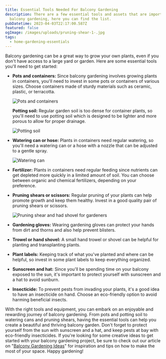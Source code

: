 ```yaml
---
title: Essential Tools Needed For Balcony Gardening
description: There are a few essential tools and assets that are important for
  balcony gardening, here you can find the list.
pubDatetime: 2023-04-03T22:17:00.587Z
featured: false
ogImage: /images/uploads/pruning-shear-1-.jpg
tags:
  - home-gardening-essentials
---
```

Balcony gardening can be a great way to grow your own plants, even if you don't have access to a large yard or garden. Here are some essential tools you'll need to get started:

* **Pots and containers:** Since balcony gardening involves growing plants in containers, you'll need to invest in some pots or containers of various sizes. Choose containers made of sturdy materials such as ceramic, plastic, or terracotta.

  ![Pots and containers](/images/uploads/planters-and-containers-1-.jpg)

  **Potting soil:** Regular garden soil is too dense for container plants, so you'll need to use potting soil which is designed to be lighter and more porous to allow for proper drainage.

  ![Potting soil](/images/uploads/potting-soil-1-.jpg)
* **Watering can or hose:** Plants in containers need regular watering, so you'll need a watering can or a hose with a nozzle that can be adjusted to a gentle spray.

  ![Watering can](/images/uploads/watering-can-1-.jpg)
* **Fertilizer:** Plants in containers need regular feeding since nutrients can get depleted more quickly in a limited amount of soil. You can choose between organic and chemical fertilizers, depending on your preference.
* **Pruning shears or scissors:** Regular pruning of your plants can help promote growth and keep them healthy. Invest in a good quality pair of pruning shears or scissors.

  ![Pruning shear and had shovel for gardeners](/images/uploads/pruning-shear-1-.jpg)
* **Gardening gloves:** Wearing gardening gloves can protect your hands from dirt and thorns and also help prevent blisters.
* **Trowel or hand shovel:** A small hand trowel or shovel can be helpful for planting and transplanting plants.
* **Plant labels:** Keeping track of what you've planted and where can be helpful, so invest in some plant labels to keep everything organized.
* **Sunscreen and hat:** Since you'll be spending time on your balcony exposed to the sun, it's important to protect yourself with sunscreen and a hat to avoid sunburn.
* **Insecticide:** To prevent pests from invading your plants, it's a good idea to have an insecticide on hand. Choose an eco-friendly option to avoid harming beneficial insects.

With the right tools and equipment, you can embark on an enjoyable and rewarding journey of balcony gardening. From pots and potting soil to watering cans and pruning shears, having the essential tools can help you create a beautiful and thriving balcony garden. Don't forget to protect yourself from the sun with sunscreen and a hat, and keep pests at bay with eco-friendly insecticides. If you're looking for some creative ideas to get started with your balcony gardening project, be sure to check out our article on "[Balcony Gardening Ideas](https://urbangardener.wiki/posts/balcony-gardening-ideas-w-plant--planter-tips/)" for inspiration and tips on how to make the most of your space. Happy gardening!